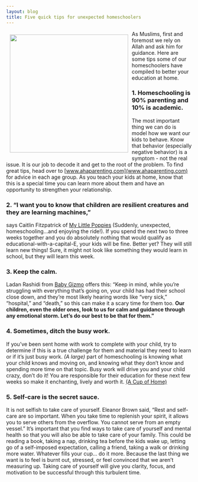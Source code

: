 ```yaml
---
layout: blog
title: Five quick tips for unexpected homeschoolers
---
```

<img align="left" style="margin: 10px" src="https://user-images.githubusercontent.com/7043355/77243429-1dbfe280-6bc7-11ea-98c5-f8659de9b432.png" width="320px" />

As Muslims, first and foremost we rely on Allah and ask him for guidance. Here are some tips some of our homeschoolers have compiled to better your education at home. 

### 1. Homeschooling is 90% parenting and 10% is academic. 
The most important thing we can do is model how we want our kids to behave. Know that behavior (especially negative behavior) is a symptom - not the real issue. It is our job to decode it and get to the root of the problem. To find great tips, head over to [www.ahaparenting.com](www.ahaparenting.com) for advice in each age group. As you teach your kids at home, know that this is a special time you can learn more about them and have an opportunity to strengthen your relationship. 
### 2. “I want you to know that children are resilient creatures and they are learning machines,”
says Caitlin Fitzpatrick of [My Little Poppies](https://my-little-poppies.com/simple-homeschool-routine/?ck_subscriber_id=498817890) (Suddenly, unexpected, homeschooling...and enjoying the ride!). If you spend the next two to three weeks together and you do absolutely nothing that would qualify as educational-with-a-capital-E, your kids will be fine. Better yet? They will still learn new things! Sure, it might not look like something they would learn in school, but they will learn this week.
### 3. Keep the calm. 
Ladan Rashidi from [Baby Gizmo](https://babygizmo.com/resources-to-help-you-through-the-school-closures/) offers this: “Keep in mind, while you’re struggling with everything that’s going on, your child has had their school close down, and they’re most likely hearing words like “very sick,” “hospital,” and “death,” so this can make it a scary time for them too. **Our children, even the older ones, look to us for calm and guidance through any emotional storm. Let’s do our best to be that for them.”**
### 4. Sometimes, ditch the busy work. 
If you’ve been sent home with work to complete with your child, try to determine if this is a true challenge for them and material they need to learn or if it’s just busy work. *(A large)* part of homeschooling is knowing what your child knows and moving on, and knowing what they don’t know and spending more time on that topic. Busy work will drive you and your child crazy, don’t do it! You are responsible for their education for these next few weeks so make it enchanting, lively and worth it. [(A Cup of Home)](https://acupofhome.com/coronavirus-and-your-kids-at-home-a-homeschooling-moms-tips-on-survival/)
### 5. Self-care is the secret sauce. 
It is not selfish to take care of yourself. Eleanor Brown said, “Rest and self-care are so important. When you take time to replenish your spirit, it allows you to serve others from the overflow. You cannot serve from an empty vessel.” It’s important that you find ways to take care of yourself and mental health so that you will also be able to take care of your family.  This could be reading a book, taking a nap, drinking tea before the kids wake up, letting go of a self-imposed expectation, calling a friend, taking a walk or drinking more water. Whatever fills your cup… do it more. Because the last thing we want is to feel is burnt out, stressed, or feel convinced that we aren’t measuring up. Taking care of yourself will give you clarity, focus, and motivation to be successful through this turbulent time.
